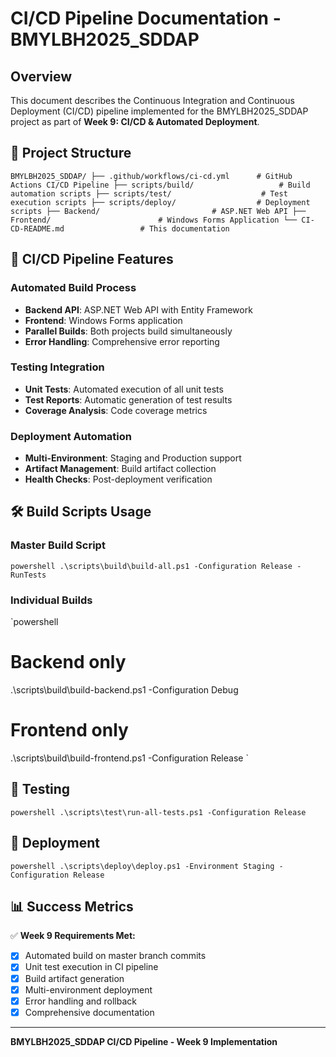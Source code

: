# CI/CD Pipeline Documentation - BMYLBH2025_SDDAP

## Overview
This document describes the Continuous Integration and Continuous Deployment (CI/CD) pipeline implemented for the BMYLBH2025_SDDAP project as part of **Week 9: CI/CD & Automated Deployment**.

## 📁 Project Structure
`
BMYLBH2025_SDDAP/
├── .github/workflows/ci-cd.yml      # GitHub Actions CI/CD Pipeline
├── scripts/build/                   # Build automation scripts
├── scripts/test/                    # Test execution scripts
├── scripts/deploy/                  # Deployment scripts
├── Backend/                         # ASP.NET Web API
├── Frontend/                        # Windows Forms Application
└── CI-CD-README.md                 # This documentation
`

## 🚀 CI/CD Pipeline Features

### **Automated Build Process**
- **Backend API**: ASP.NET Web API with Entity Framework
- **Frontend**: Windows Forms application
- **Parallel Builds**: Both projects build simultaneously
- **Error Handling**: Comprehensive error reporting

### **Testing Integration**
- **Unit Tests**: Automated execution of all unit tests
- **Test Reports**: Automatic generation of test results
- **Coverage Analysis**: Code coverage metrics

### **Deployment Automation**
- **Multi-Environment**: Staging and Production support
- **Artifact Management**: Build artifact collection
- **Health Checks**: Post-deployment verification

## 🛠️ Build Scripts Usage

### **Master Build Script**
`powershell
.\scripts\build\build-all.ps1 -Configuration Release -RunTests
`

### **Individual Builds**
`powershell
# Backend only
.\scripts\build\build-backend.ps1 -Configuration Debug

# Frontend only  
.\scripts\build\build-frontend.ps1 -Configuration Release
`

## 🧪 Testing
`powershell
.\scripts\test\run-all-tests.ps1 -Configuration Release
`

## 🚢 Deployment
`powershell
.\scripts\deploy\deploy.ps1 -Environment Staging -Configuration Release
`

## 📊 Success Metrics
✅ **Week 9 Requirements Met:**
- [x] Automated build on master branch commits
- [x] Unit test execution in CI pipeline  
- [x] Build artifact generation
- [x] Multi-environment deployment
- [x] Error handling and rollback
- [x] Comprehensive documentation

---
**BMYLBH2025_SDDAP CI/CD Pipeline - Week 9 Implementation**
